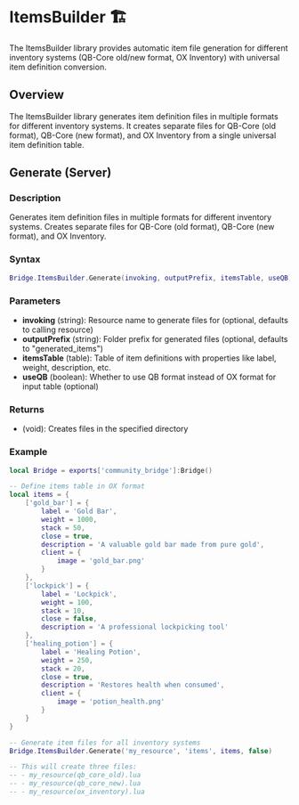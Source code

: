 # ItemsBuilder 🏗️

<!--META
nav: true
toc: true
description: The ItemsBuilder library provides automatic item file generation for different inventory systems (QB-Core old/new format, OX Inventory) with universal item definition conversion.
-->

The ItemsBuilder library provides automatic item file generation for different inventory systems (QB-Core old/new format, OX Inventory) with universal item definition conversion.

## Overview

The ItemsBuilder library generates item definition files in multiple formats for different inventory systems. It creates separate files for QB-Core (old format), QB-Core (new format), and OX Inventory from a single universal item definition table.

## Generate (Server)

### Description
Generates item definition files in multiple formats for different inventory systems. Creates separate files for QB-Core (old format), QB-Core (new format), and OX Inventory.

### Syntax
```lua
Bridge.ItemsBuilder.Generate(invoking, outputPrefix, itemsTable, useQB)
```

### Parameters
- **invoking** (string): Resource name to generate files for (optional, defaults to calling resource)
- **outputPrefix** (string): Folder prefix for generated files (optional, defaults to "generated_items")
- **itemsTable** (table): Table of item definitions with properties like label, weight, description, etc.
- **useQB** (boolean): Whether to use QB format instead of OX format for input table (optional)

### Returns
- (void): Creates files in the specified directory

### Example
```lua
local Bridge = exports['community_bridge']:Bridge()

-- Define items table in OX format
local items = {
    ['gold_bar'] = {
        label = 'Gold Bar',
        weight = 1000,
        stack = 50,
        close = true,
        description = 'A valuable gold bar made from pure gold',
        client = {
            image = 'gold_bar.png'
        }
    },
    ['lockpick'] = {
        label = 'Lockpick',
        weight = 100,
        stack = 10,
        close = false,
        description = 'A professional lockpicking tool'
    },
    ['healing_potion'] = {
        label = 'Healing Potion',
        weight = 250,
        stack = 20,
        close = true,
        description = 'Restores health when consumed',
        client = {
            image = 'potion_health.png'
        }
    }
}

-- Generate item files for all inventory systems
Bridge.ItemsBuilder.Generate('my_resource', 'items', items, false)

-- This will create three files:
-- - my_resource(qb_core_old).lua
-- - my_resource(qb_core_new).lua
-- - my_resource(ox_inventory).lua
```

